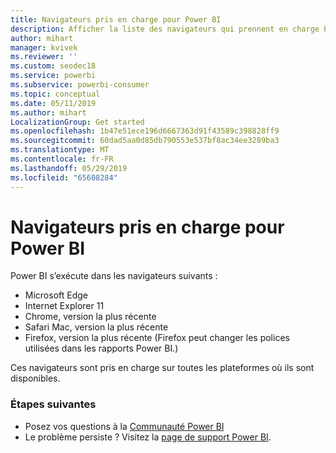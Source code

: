 ```yaml
---
title: Navigateurs pris en charge pour Power BI
description: Afficher la liste des navigateurs qui prennent en charge Power BI
author: mihart
manager: kvivek
ms.reviewer: ''
ms.custom: seodec18
ms.service: powerbi
ms.subservice: powerbi-consumer
ms.topic: conceptual
ms.date: 05/11/2019
ms.author: mihart
LocalizationGroup: Get started
ms.openlocfilehash: 1b47e51ece196d6667363d91f43589c398828ff9
ms.sourcegitcommit: 60dad5aa0d85db790553e537bf8ac34ee3289ba3
ms.translationtype: MT
ms.contentlocale: fr-FR
ms.lasthandoff: 05/29/2019
ms.locfileid: "65608284"
---
```

# <a name="supported-browsers-for-power-bi"></a>Navigateurs pris en charge pour Power BI
Power BI s’exécute dans les navigateurs suivants :

* Microsoft Edge
* Internet Explorer 11
* Chrome, version la plus récente
* Safari Mac, version la plus récente
* Firefox, version la plus récente (Firefox peut changer les polices utilisées dans les rapports Power BI.)

Ces navigateurs sont pris en charge sur toutes les plateformes où ils sont disponibles.

### <a name="next-steps"></a>Étapes suivantes
* Posez vos questions à la [Communauté Power BI](http://community.powerbi.com/)
* Le problème persiste ? Visitez la [page de support Power BI](https://powerbi.microsoft.com/support/).

